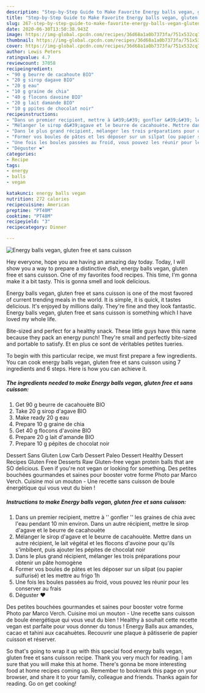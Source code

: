 ```yaml
---
description: "Step-by-Step Guide to Make Favorite Energy balls vegan, gluten free et sans cuisson"
title: "Step-by-Step Guide to Make Favorite Energy balls vegan, gluten free et sans cuisson"
slug: 267-step-by-step-guide-to-make-favorite-energy-balls-vegan-gluten-free-et-sans-cuisson
date: 2020-06-30T13:50:38.943Z
image: https://img-global.cpcdn.com/recipes/36d68a1a0b7373fa/751x532cq70/energy-balls-vegan-gluten-free-et-sans-cuisson-photo-principale-de-la-recette.jpg
thumbnail: https://img-global.cpcdn.com/recipes/36d68a1a0b7373fa/751x532cq70/energy-balls-vegan-gluten-free-et-sans-cuisson-photo-principale-de-la-recette.jpg
cover: https://img-global.cpcdn.com/recipes/36d68a1a0b7373fa/751x532cq70/energy-balls-vegan-gluten-free-et-sans-cuisson-photo-principale-de-la-recette.jpg
author: Lewis Peters
ratingvalue: 4.7
reviewcount: 37058
recipeingredient:
- "90 g beurre de cacahoute BIO"
- "20 g sirop dagave BIO"
- "20 g eau"
- "10 g graine de chia"
- "40 g flocons davoine BIO"
- "20 g lait damande BIO"
- "10 g ppites de chocolat noir"
recipeinstructions:
- "Dans un premier recipient, mettre à &#39;&#39; gonfler &#39;&#39; les graines de chia avec l&#39;eau pendant 10 min environ. Dans un autre récipient, mettre le sirop d&#39;agave et le beurre de cacahouète"
- "Mélanger le sirop d&#39;agave et le beurre de cacahouète. Mettre dans un autre récipient, le lait végétal et les flocons d&#39;avoine pour qu&#39;ils s&#39;imbibent, puis ajouter les pépites de chocolat noir"
- "Dans le plus grand récipient, mélanger les trois préparations pour obtenir un pâte homogène"
- "Former vos boules de pâtes et les déposer sur un silpat (ou papier sulfurisé) et les mettre au frigo 1h"
- "Une fois les boules passées au froid, vous pouvez les réunir pour les conserver au frais"
- "Déguster ❤️"
categories:
- Recipe
tags:
- energy
- balls
- vegan

katakunci: energy balls vegan 
nutrition: 272 calories
recipecuisine: American
preptime: "PT40M"
cooktime: "PT48M"
recipeyield: "3"
recipecategory: Dinner

---
```



![Energy balls vegan, gluten free et sans cuisson](https://img-global.cpcdn.com/recipes/36d68a1a0b7373fa/751x532cq70/energy-balls-vegan-gluten-free-et-sans-cuisson-photo-principale-de-la-recette.jpg)

Hey everyone, hope you are having an amazing day today. Today, I will show you a way to prepare a distinctive dish, energy balls vegan, gluten free et sans cuisson. One of my favorites food recipes. This time, I'm gonna make it a bit tasty. This is gonna smell and look delicious.

Energy balls vegan, gluten free et sans cuisson is one of the most favored of current trending meals in the world. It is simple, it is quick, it tastes delicious. It's enjoyed by millions daily. They're fine and they look fantastic. Energy balls vegan, gluten free et sans cuisson is something which I have loved my whole life.

Bite-sized and perfect for a healthy snack. These little guys have this name because they pack an energy punch! They&#39;re small and perfectly bite-sized and portable to satisfy. Et en plus ce sont de véritables petites tueries.


To begin with this particular recipe, we must first prepare a few ingredients. You can cook energy balls vegan, gluten free et sans cuisson using 7 ingredients and 6 steps. Here is how you can achieve it.

<!--inarticleads1-->

##### The ingredients needed to make Energy balls vegan, gluten free et sans cuisson:

1. Get 90 g beurre de cacahouète BIO
1. Take 20 g sirop d&#39;agave BIO
1. Make ready 20 g eau
1. Prepare 10 g graine de chia
1. Get 40 g flocons d&#39;avoine BIO
1. Prepare 20 g lait d&#39;amande BIO
1. Prepare 10 g pépites de chocolat noir


Dessert Sans Gluten Low Carb Dessert Paleo Dessert Healthy Dessert Recipes Gluten Free Desserts Raw Gluten-free vegan protein balls that are SO delicious. Even if you&#39;re not vegan or looking for something. Des petites bouchées gourmandes et saines pour booster votre forme Photo par Marco Verch. Cuisine moi un mouton - Une recette sans cuisson de boule énergétique qui vous veut du bien ! 

<!--inarticleads2-->

##### Instructions to make Energy balls vegan, gluten free et sans cuisson:

1. Dans un premier recipient, mettre à &#39;&#39; gonfler &#39;&#39; les graines de chia avec l&#39;eau pendant 10 min environ. Dans un autre récipient, mettre le sirop d&#39;agave et le beurre de cacahouète
1. Mélanger le sirop d&#39;agave et le beurre de cacahouète. Mettre dans un autre récipient, le lait végétal et les flocons d&#39;avoine pour qu&#39;ils s&#39;imbibent, puis ajouter les pépites de chocolat noir
1. Dans le plus grand récipient, mélanger les trois préparations pour obtenir un pâte homogène
1. Former vos boules de pâtes et les déposer sur un silpat (ou papier sulfurisé) et les mettre au frigo 1h
1. Une fois les boules passées au froid, vous pouvez les réunir pour les conserver au frais
1. Déguster ❤️


Des petites bouchées gourmandes et saines pour booster votre forme Photo par Marco Verch. Cuisine moi un mouton - Une recette sans cuisson de boule énergétique qui vous veut du bien ! Healthy à souhait cette recette vegan est parfaite pour vous donner du tonus ! Energy Balls aux amandes, cacao et tahini aux cacahuètes. Recouvrir une plaque à pâtisserie de papier cuisson et réserver. 

So that's going to wrap it up with this special food energy balls vegan, gluten free et sans cuisson recipe. Thank you very much for reading. I am sure that you will make this at home. There's gonna be more interesting food at home recipes coming up. Remember to bookmark this page on your browser, and share it to your family, colleague and friends. Thanks again for reading. Go on get cooking!
